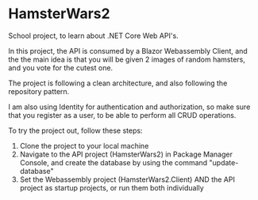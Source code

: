 # HamsterWars2

School project, to learn about .NET Core Web API's.

In this project, the API is consumed by a Blazor Webassembly Client, and the the main idea is that you will be given 2 images of random hamsters, and you vote for the
cutest one.

The project is following a clean architecture, and also following the repository pattern. 

I am also using Identity for authentication and authorization, so make sure that you register as a user, to be able to perform all CRUD operations.

To try the project out, follow these steps:

1. Clone the project to your local machine
2. Navigate to the API project (HamsterWars2) in Package Manager Console, and create the database by using the command "update-database"
3. Set the Webassembly project (HamsterWars2.Client) AND the API project as startup projects, or run them both individually
